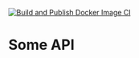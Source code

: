[![Build and Publish Docker Image CI](https://github.com/WilfredDube/fxtract-api/actions/workflows/docker-build-publish.yml/badge.svg)](https://github.com/WilfredDube/fxtract-api/actions/workflows/docker-build-publish.yml)

# Some API
